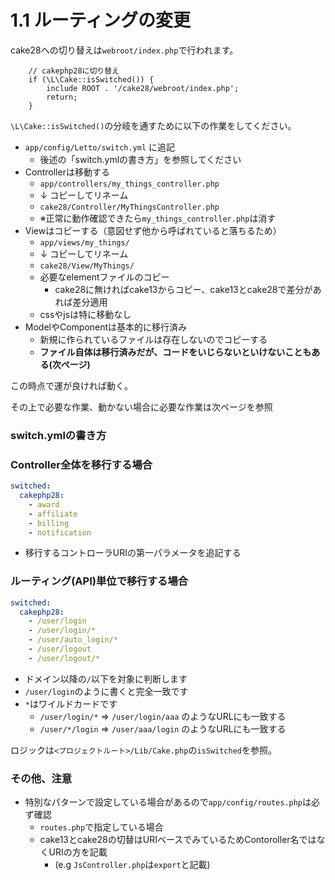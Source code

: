 # 1.1 ルーティングの変更

cake28への切り替えは`webroot/index.php`で行われます。

```
    // cakephp28に切り替え
    if (\L\Cake::isSwitched()) {
        include ROOT . '/cake28/webroot/index.php';
        return;
    }
```

`\L\Cake::isSwitched()`の分岐を通すために以下の作業をしてください。

- `app/config/Letto/switch.yml` に追記
   - 後述の「switch.ymlの書き方」を参照してください
- Controllerは移動する
   - `app/controllers/my_things_controller.php`
   - ↓ コピーしてリネーム
   - `cake28/Controller/MyThingsController.php`
   - ※正常に動作確認できたら`my_things_controller.php`は消す
- Viewはコピーする（意図せず他から呼ばれていると落ちるため）
   - `app/views/my_things/`
   - ↓ コピーしてリネーム
   - `cake28/View/MyThings/`
   - 必要なelementファイルのコピー
       - cake28に無ければcake13からコピー、cake13とcake28で差分があれば差分適用
   - cssやjsは特に移動なし
- ModelやComponentは基本的に移行済み
   - 新規に作られているファイルは存在しないのでコピーする
   - **ファイル自体は移行済みだが、コードをいじらないといけないこともある(次ページ)**

この時点で運が良ければ動く。

その上で必要な作業、動かない場合に必要な作業は次ページを参照


### switch.ymlの書き方

### Controller全体を移行する場合

```yaml
switched:
  cakephp28:
    - award
    - affiliate
    - billing
    - notification
```

- 移行するコントローラURIの第一パラメータを追記する

### ルーティング(API)単位で移行する場合

```yaml
switched:
  cakephp28:
    - /user/login
    - /user/login/*
    - /user/auto_login/*
    - /user/logout
    - /user/logout/*
```

- ドメイン以降の`/`以下を対象に判断します
- `/user/login`のように書くと完全一致です
- `*`はワイルドカードです
    - `/user/login/*` => `/user/login/aaa` のようなURLにも一致する
    - `/user/*/login` => `/user/aaa/login` のようなURLにも一致する

ロジックは`<プロジェクトルート>/Lib/Cake.php`の`isSwitched`を参照。

### その他、注意

- 特別なパターンで設定している場合があるので`app/config/routes.php`は必ず確認
  - `routes.php`で指定している場合
  - cake13とcake28の切替はURIベースでみているためContoroller名ではなくURIの方を記載
    - (e.g `JsController.php`は`export`と記載)
